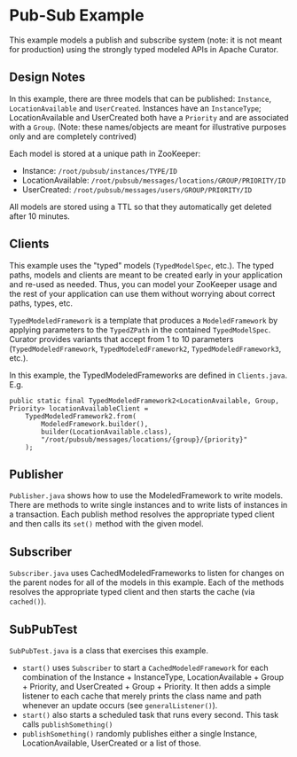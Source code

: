 # Pub-Sub Example
This example models a publish and subscribe system (note: it is not meant for production) using 
the strongly typed modeled APIs in Apache Curator. 

## Design Notes

In this example, there are three models that can be published: `Instance`, `LocationAvailable` 
and `UserCreated`. Instances have an `InstanceType`; LocationAvailable and UserCreated both have 
a `Priority` and are associated with a `Group`. (Note: these names/objects are meant for 
illustrative purposes only and are completely contrived)

Each model is stored at a unique path in ZooKeeper:

* Instance: `/root/pubsub/instances/TYPE/ID`
* LocationAvailable: `/root/pubsub/messages/locations/GROUP/PRIORITY/ID`
* UserCreated: `/root/pubsub/messages/users/GROUP/PRIORITY/ID`

All models are stored using a TTL so that they automatically get deleted after 10 minutes.

## Clients

This example uses the "typed" models (`TypedModelSpec`, etc.). The typed paths, models and 
clients are meant to be created early in your application and re-used as needed. Thus, you 
can model your ZooKeeper usage and the rest of your application can use them without worrying 
about correct paths, types, etc.

`TypedModeledFramework` is a template that produces a `ModeledFramework` by applying 
parameters to the `TypedZPath` in the contained `TypedModelSpec`. Curator provides variants 
that accept from 1 to 10 parameters (`TypedModeledFramework`, `TypedModeledFramework2`, 
`TypedModeledFramework3`, etc.).

In this example, the TypedModeledFrameworks are defined in `Clients.java`. E.g.

```
public static final TypedModeledFramework2<LocationAvailable, Group, Priority> locationAvailableClient = 
    TypedModeledFramework2.from(
        ModeledFramework.builder(),
        builder(LocationAvailable.class),
        "/root/pubsub/messages/locations/{group}/{priority}"
    );
```

## Publisher

`Publisher.java` shows how to use the ModeledFramework to write models. There are methods to 
write single instances and to write lists of instances in a transaction. Each publish method 
resolves the appropriate typed client and then calls its `set()` method with the given model.

## Subscriber

`Subscriber.java` uses CachedModeledFrameworks to listen for changes on the parent nodes for 
all of the models in this example. Each of the methods resolves the appropriate typed client 
and then starts the cache (via `cached()`).

## SubPubTest

`SubPubTest.java` is a class that exercises this example. 

* `start()` uses `Subscriber` to start a `CachedModeledFramework` for each combination of 
the Instance + InstanceType, LocationAvailable + Group + Priority, and UserCreated + Group + Priority. It then adds a simple listener to each cache that merely prints the class name 
and path whenever an update occurs (see `generalListener()`).
* `start()` also starts a scheduled task that runs every second. This task calls 
`publishSomething()`
* `publishSomething()` randomly publishes either a single Instance, LocationAvailable, 
UserCreated or a list of those.